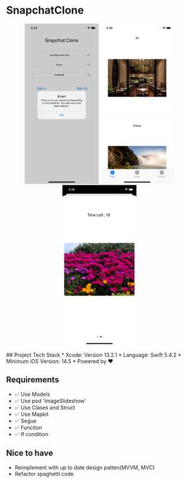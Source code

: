 # SnapchatClone
<p align="center">

</p>

<p align="center">
<img src="/Alert.png"  width="200"/>
<img src="/Feed.png" width="200"/>
<img src="/SnapView.png" width="200"/>


  
</p>
## Project Tech Stack
* Xcode: Version 13.2.1
* Language: Swift 5.4.2
* Minimum iOS Version: 14.5
* Powered by ❤️

## Requirements
- ✅ Use Models
- ✅ Use pod 'ImageSlideshow'
- ✅ Use Clases and Struct 
- ✅ Use Mapkit 
- ✅ Segue
- ✅ Funciton
- ✅ If condition

## Nice to have
- Reimplement with up to date design patten(MVVM, MVC)
- Refactor spaghetti code 
